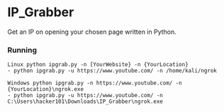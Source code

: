 # IP_Grabber
Get an IP on opening your chosen page written in Python.
### Running 
```
Linux python ipgrab.py -n [YourWebsite} -n {YourLocation}
- python ipgrab.py -u https://www.youtube.com/ -n /home/kali/ngrok

Windows python ipgrab.py -n https://www.youtube.com/ -n {YourLocation}\ngrok.exe
- python ipgrab.py -u https://www.youtube.com/ -n C:\Users\hacker101\Downloads\IP_Grabber\ngrok.exe
